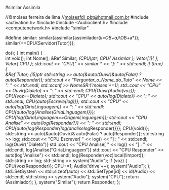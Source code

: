 #similar
Assimila

//©moises ferreira de lima
//moisesfdl_pbt@hotmail.com.br
#include <activation.h>
#include <iomanip>
#include <Audioclient.h>
#include <computenetwork.h>
#include "similar"

#define similar:
similar{assimilar{assimilador{i*i=OB+a}*\OB+a*}};
similar{==CPU{Servidor(Tutor)}};

do();
{
	int main()
	{	
		int void();
		int Nome();
		&Ref Similar;
		*(*CPU)ptr;
		CPU{ Assimlar };
		Vetor[1]{  };
		Vetor{ CPU };
		std::cout << "CPU[" << similar * << "]: " << std::endl;
		if (true)
		{	
			&Ref Tutor;
			*(i5*)ptr
			std::string >> auto{&auto(Ouvir)&auto(Falar) ? auto(Responder)};
			std::cout << "Perguntar_o_Nome_do_Tuto" << Nome << ": " << std::endl;
			std::scanf >> NomeSR:('moises'+=1);
			std::cout << "CPU" << Ouvir(Dialeto) << ": " << std::endl;
			CPU{Ouvir(Audio(voz)};
			CPU{voz==Dialeto}; 
			std::cout << "CPU" << auto{log(Dialeto)} << ": " << std::endl;
			CPU{auto{Escreve(log)}};
			std::cout << "CPU" << auto{log(GiriaLinguagem)} << ": " << std::endl;
			CPU{auto{log{Analise(GiriaLinguagem)}}};
			CPU{log{GiriaLinguagem==OrigemLinguagem}};
			std::cout << "CPU Analise" << auto{log(Responder?)} << ": " << std::endl;
			CPU{auto{log{Responder{log(analise*log*Responder)}}};
			CPU{void()};
			std::string >> auto{&auto(Ouvir)& auto(Falar) ? auto(Responder)};
			std::string >> log;
			std::cout << "CPU Escrever[ " << log() << "] : " << std::endl;
			log{Ouvir("Dialeto")}
			std::cout << "CPU Analise[ " << log() << "] : " << std::endl;
			log{Analise("GiriaLinguagem")}
			std::cout << "CPU Responder" << auto(log"Analise") << std::endl;
			log{Responder(voz)local(!import)};
			std::string >> log;
			std::string >> system("Audio"); 
			if (voz)
			{
				CPU{voz(Responder)};
				CPU+=1;
				Audio('drive'++);
				system("Audio");
			};
			std::SetSystem << std::sizeof(auto) << std::SetType[id] << id(Audio) << std::endl;
			std::string >> system("Audio");
			system("CPU");
			return (Assimlador);
		},
			system("Similar");
		return Responder;
};
